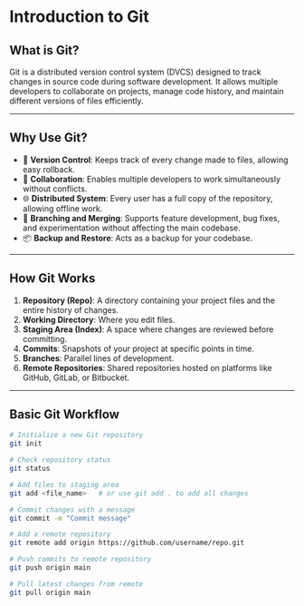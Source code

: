 # Introduction to Git

## What is Git?

Git is a distributed version control system (DVCS) designed to track changes in source code during software development. It allows multiple developers to collaborate on projects, manage code history, and maintain different versions of files efficiently.

---

## Why Use Git?

- 🔄 **Version Control**: Keeps track of every change made to files, allowing easy rollback.
- 🤝 **Collaboration**: Enables multiple developers to work simultaneously without conflicts.
- 🌐 **Distributed System**: Every user has a full copy of the repository, allowing offline work.
- 🔀 **Branching and Merging**: Supports feature development, bug fixes, and experimentation without affecting the main codebase.
- 📦 **Backup and Restore**: Acts as a backup for your codebase.

---

## How Git Works

1. **Repository (Repo)**: A directory containing your project files and the entire history of changes.
2. **Working Directory**: Where you edit files.
3. **Staging Area (Index)**: A space where changes are reviewed before committing.
4. **Commits**: Snapshots of your project at specific points in time.
5. **Branches**: Parallel lines of development.
6. **Remote Repositories**: Shared repositories hosted on platforms like GitHub, GitLab, or Bitbucket.

---

## Basic Git Workflow

```bash
# Initialize a new Git repository
git init

# Check repository status
git status

# Add files to staging area
git add <file_name>   # or use git add . to add all changes

# Commit changes with a message
git commit -m "Commit message"

# Add a remote repository
git remote add origin https://github.com/username/repo.git

# Push commits to remote repository
git push origin main

# Pull latest changes from remote
git pull origin main

